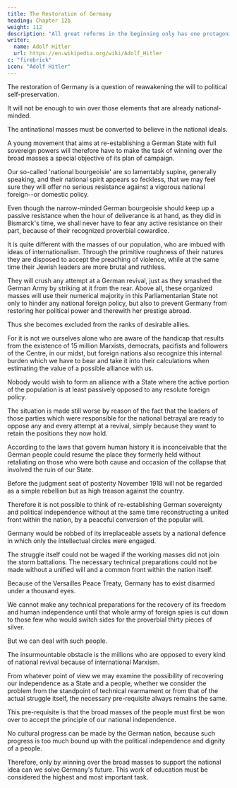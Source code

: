 ```yaml
---
title: The Restoration of Germany
heading: Chapter 12b
weight: 112
description: "All great reforms in the beginning only has one protagonist to come forward on behalf of several millions of people"
writer:
  name: Adolf Hitler
  url: https://en.wikipedia.org/wiki/Adolf_Hitler
c: "firebrick"
icon: "Adolf Hitler"
---
```



The restoration of Germany is a question of reawakening the will to political self-preservation.

It will not be enough to win over those elements that are already national-minded.

The antinational masses must be converted to believe in the national ideals. 

A young movement that aims at re-establishing a German State with full sovereign powers will therefore have to make the task of winning over the broad masses a special objective of its plan of campaign. 

Our so-called 'national bourgeoisie' are so lamentably supine, generally speaking, and their national spirit appears so feckless, that we may feel sure they will offer no serious resistance against a vigorous national foreign--or domestic policy. 

Even though the narrow-minded German bourgeoisie should keep up a passive resistance when the hour of deliverance is at hand, as they did in Bismarck's time, we shall never have to fear any active resistance on their part, because of their recognized proverbial cowardice.

It is quite different with the masses of our population, who are imbued with ideas of internationalism. Through the primitive roughness of their natures they are disposed to accept the preaching of violence, while at the same time their Jewish leaders are more brutal and ruthless.

They will crush any attempt at a German revival, just as they smashed the German Army by striking at it from the rear. Above all, these organized masses will use their numerical majority in this Parliamentarian State not only to hinder any national foreign policy, but also to prevent Germany from restoring her political power and therewith her prestige abroad. 

Thus she becomes excluded from the ranks of desirable allies. 

For it is not we ourselves alone who are aware of the handicap that results from the existence of 15 million Marxists, democrats, pacifists and followers of the Centre, in our midst, but foreign nations also recognize this internal burden which we have to bear and take it into their calculations when estimating the value of a possible alliance with us. 

Nobody would wish to form an alliance with a State where the active portion of the population is at least passively opposed to any resolute foreign policy.

The situation is made still worse by reason of the fact that the leaders of those parties which were responsible for the national betrayal are ready to oppose any and every attempt at a revival, simply because they want to retain the positions they now hold. 

According to the laws that govern human history it is inconceivable that the German people could resume the place they formerly held without retaliating on those who were both cause and occasion of the collapse that involved the ruin of our State. 

Before the judgment seat of posterity November 1918 will not be regarded as a simple rebellion but as high treason against the country.

Therefore it is not possible to think of re-establishing German sovereignty and political independence without at the same time reconstructing a united front within the nation, by a peaceful conversion of the popular will.

<!-- Looked at from the standpoint of practical ways and means, it seems absurd to think of liberating Germany from foreign bondage as long as the masses of the people are not willing to support such an ideal of freedom. After carefully considering this problem from the purely military point of view, everybody, and in particular every officer, will agree that a war cannot be waged against an outside enemy by battalions of students; but that, together with the brains of the nation, the physical strength of the nation is also
necessary.  -->

Germany would be robbed of its irreplaceable assets by a national defence in which only the intellectual circles were engaged.

<!-- The young German intellectuals who joined the volunteer regiments fell on the battlefields of Flanders in the autumn of 1914 were bitterly
missed later on. 

They were the dearest treasure which the nation possessed and their loss could not be made good in the course of the war. And it is not only  -->

The struggle itself could not be waged if the working masses did not join the storm battalions. The necessary technical preparations could not be made without a unified will and a common front within the nation itself.


Because of the Versailles Peace Treaty, Germany has to exist disarmed under a thousand eyes.

We cannot make any technical preparations for the recovery of its freedom and human independence until that whole army of foreign spies is cut down to those few who would switch sides for the proverbial thirty pieces of silver. 

<!--  whose inborn baseness would lead them to betray anything and
everything for  -->

But we can deal with such people. 

The insurmountable obstacle is the millions who are opposed to every kind of national revival because of international Marxism.

 <!-- simply because of their political opinions, constitute an -->


<!-- At least the obstacle will remain insurmountable as long as the cause of their opposition, which is , is not overcome and its teachings banished from both their
hearts and heads. -->

From whatever point of view we may examine the possibility of recovering our independence as a State and a people, whether we consider the problem from the standpoint of technical rearmament or from that of the actual struggle itself, the necessary pre-requisite always remains the same. 

This pre-requisite is that the broad masses of the people must first be won over to accept the principle of our national independence.

<!-- If we do not regain our external freedom every step forward in domestic reform will at best be an augmentation of our productive powers for the benefit of those nations that look upon us as a colony to be exploited. The surplus produced by any so-called improvement would only go into the hands of our international controllers and any social betterment would at best increase the product of our labour in favour of those
people.  -->

No cultural progress can be made by the German nation, because such progress is too much bound up with the political independence and dignity of a people. 

Therefore, only by winning over the broad masses to support the national idea can we solve Germany's future. This work of education must be considered the highest and most important task.

<!-- as we can find a satisfactory solution for the problem  -->

 <!-- to be accomplished by a movement which does not strive merely to satisfy the needs of the moment but considers itself bound to examine in the light of future results everything it decides to do or refrain from doing.  -->
